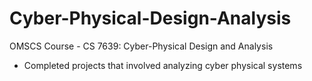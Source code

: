 # Cyber-Physical-Design-Analysis
OMSCS Course - CS 7639: Cyber-Physical Design and Analysis
- Completed projects that involved analyzing cyber physical systems
